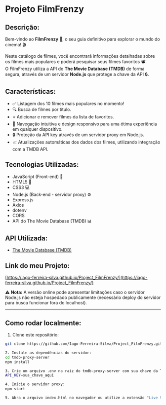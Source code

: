 # Projeto FilmFrenzy

## Descrição:
Bem-vindo ao **FilmFrenzy** 🤩, o seu guia definitivo para explorar o mundo do cinema! 🎬

Neste catálogo de filmes, você encontrará informações detalhadas sobre os filmes mais populares e poderá pesquisar seus filmes favoritos 📽.  
O FilmFrenzy utiliza a API do **The Movie Database (TMDB)** de forma segura, através de um servidor **Node.js** que protege a chave da API 🔒.

## Características:
- ✅ Listagem dos 10 filmes mais populares no momento!
- 🔍 Busca de filmes por título.
- ⭐ Adicionar e remover filmes da lista de favoritos.
- 📱 Navegação intuitiva e design responsivo para uma ótima experiência em qualquer dispositivo.
- 🔒 Proteção da API key através de um servidor proxy em Node.js.
- 📈 Atualizações automáticas dos dados dos filmes, utilizando integração com a TMDB API.

## Tecnologias Utilizadas:
- JavaScript (Front-end) 📝
- HTML5 📄
- CSS3 💻
- Node.js (Back-end - servidor proxy) ⚙️
- Express.js
- Axios
- dotenv
- CORS
- API do The Movie Database (TMDB) 📊

## API Utilizada:
- [The Movie Database (TMDB)](https://www.themoviedb.org/documentation/api)

## Link do meu Projeto:
[https://iago-ferreira-silva.github.io/Project_FilmFrenzy/](https://iago-ferreira-silva.github.io/Project_FilmFrenzy/)

⚠️ **Nota:** A versão online pode apresentar limitações caso o servidor Node.js não esteja hospedado publicamente (necessário deploy do servidor para busca funcionar fora do localhost).

---

## Como rodar localmente:

1. Clone este repositório:
```bash
git clone https://github.com/Iago-Ferreira-Silva/Project_FilmFrenzy.git

2. Instale as dependências do servidor:
cd tmdb-proxy-server
npm install

3. Crie um arquivo .env na raiz do tmdb-proxy-server com sua chave da TMDB:
API_KEY=sua_chave_aqui

4. Inicie o servidor proxy:
npm start

5. Abra o arquivo index.html no navegador ou utilize a extensão "Live Server".